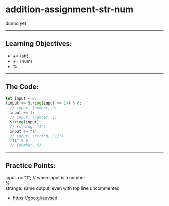 # addition-assignment-str-num

dunno yet

___

## Learning Objectives: 

* += (str) 
* += (num) 
* %

___

## The Code:

```js
let input = 0;
(input += String(input += 1)) % 6;
  // input: (number, 0)
  input += 1;
  // input: (number, 1)
  String(input);
  // (string, "1")
  input += "1";
  // input: (string, "11")
  "11" % 6;
  // (number, 5)
```

___

## Practice Points:

input += "1"; // when input is a number  
%  
strange: same output, even with top line uncommented  
* https://goo.gl/auvsed


